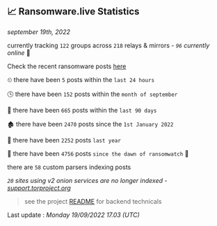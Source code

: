 
## 📈 Ransomware.live Statistics
_september 19th, 2022_

currently tracking `122` groups across `218` relays & mirrors - _`96` currently online_ 📡

Check the recent ransomware posts [here](https://www.ransomware.live/#/recentposts)


⏲ there have been `5` posts within the `last 24 hours`

🕓 there have been `152` posts within the `month of september`

📅 there have been `665` posts within the `last 90 days`

🏚 there have been `2470` posts since the `1st January 2022`

🚀 there have been `2252` posts `last year`

🦕 there have been `4756` posts `since the dawn of ransomwatch` 🐣

there are `58` custom parsers indexing posts

_`20` sites using v2 onion services are no longer indexed - [support.torproject.org](https://support.torproject.org/onionservices/v2-deprecation/)_

> see the project [README](https://github.com/jmousqueton/ransomwatch#readme) for backend technicals



Last update : _Monday 19/09/2022 17.03 (UTC)_

